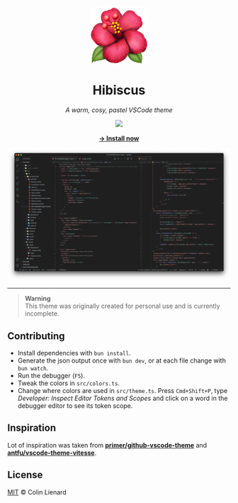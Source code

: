 <div align="center">

<img src="https://raw.githubusercontent.com/colinlienard/hibiscus-theme/main/assets/icon.png" height="128px">

# Hibiscus

_A warm, cosy, pastel VSCode theme_

![](https://img.shields.io/visual-studio-marketplace/v/colinlienard.hibiscus-theme?color=seagreen)

[**→ Install now**](https://marketplace.visualstudio.com/items?itemName=colinlienard.hibiscus-theme)

</div>

![](https://raw.githubusercontent.com/colinlienard/hibiscus-theme/main/assets/screenshot.png)

---

> **Warning**  
> This theme was originally created for personal use and is currently incomplete.

## Contributing

- Install dependencies with `bun install`.
- Generate the json output once with `bun dev`, or at each file change with `bun watch`.
- Run the debugger (`F5`).
- Tweak the colors in `src/colors.ts`.
- Change where colors are used in `src/theme.ts`. Press `Cmd+Shift+P`, type _Developer: Inspect Editor Tokens and Scopes_ and click on a word in the debugger editor to see its token scope.

## Inspiration

Lot of inspiration was taken from [**primer/github-vscode-theme**](https://github.com/primer/github-vscode-theme) and [**antfu/vscode-theme-vitesse**](https://github.com/antfu/vscode-theme-vitesse).

## License

[MIT](./LICENSE) © Colin Lienard
